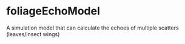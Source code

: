 # foliageEchoModel
A simulation model that can calculate the echoes of multiple scatters (leaves/insect wings)
